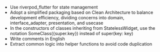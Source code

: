 - Use riverpod_flutter for state management
- Adopt a simplified packaging based on Clean Architecture to balance development efficiency, dividing concerns into domain, interface_adapter, presentation, and usecase
- In the constructors of classes inheriting from StatelessWidget, use the notation SomeClass({super.key}) instead of super(key: key)
- Write comments in English
- Extract common logic into helper functions to avoid code duplication